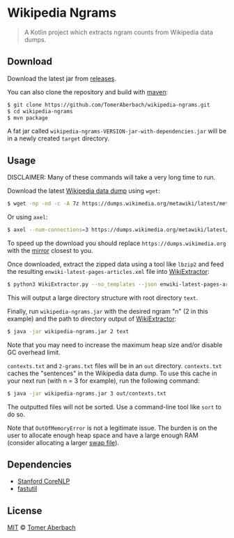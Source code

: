 # Wikipedia Ngrams

> A Kotlin project which extracts ngram counts from Wikipedia data dumps.

## Download

Download the latest jar from [releases](https://github.com/TomerAberbach/wikipedia-ngrams/releases).

You can also clone the repository and build with [maven](https://maven.apache.org/download.cgi):

```sh
$ git clone https://github.com/TomerAberbach/wikipedia-ngrams.git
$ cd wikipedia-ngrams
$ mvn package
```

A fat jar called `wikipedia-ngrams-VERSION-jar-with-dependencies.jar` will be in a newly created `target` directory.

## Usage

DISCLAIMER: Many of these commands will take a very long time to run.

Download the latest [Wikipedia data dump](https://meta.wikimedia.org/wiki/Data_dumps/Download_tools) using `wget`:

```sh
$ wget -np -nd -c -A 7z https://dumps.wikimedia.org/metawiki/latest/metawiki-latest-pages-meta-current.xml.bz2
```

Or using `axel`:

```sh
$ axel --num-connections=3 https://dumps.wikimedia.org/metawiki/latest/metawiki-latest-pages-meta-current.xml.bz2
```

To speed up the download you should replace `https://dumps.wikimedia.org` with the [mirror](https://meta.wikimedia.org/wiki/Mirroring_Wikimedia_project_XML_dumps) closest to you.

Once downloaded, extract the zipped data using a tool like `lbzip2` and feed the resulting `enwiki-latest-pages-articles.xml` file into [WikiExtractor](https://github.com/attardi/wikiextractor):

```sh
$ python3 WikiExtractor.py --no_templates --json enwiki-latest-pages-articles.xml
```

This will output a large directory structure with root directory `text`.

Finally, run `wikipedia-ngrams.jar` with the desired ngram "n" (2 in this example) and the path to directory output of [WikiExtractor](https://github.com/attardi/wikiextractor):

```sh
$ java -jar wikipedia-ngrams.jar 2 text
```

Note that you may need to increase the maximum heap size and/or disable GC overhead limit.

`contexts.txt` and `2-grams.txt` files will be in an `out` directory. `contexts.txt` caches the "sentences" in the Wikipedia data dump. To use this cache in your next run (with n = 3 for example), run the following command:

```sh
$ java -jar wikipedia-ngrams.jar 3 out/contexts.txt
```

The outputted files will not be sorted. Use a command-line tool like `sort` to do so.

Note that `OutOfMemoryError` is not a legitimate issue. The burden is on the user to allocate enough heap space and have a large enough RAM (consider allocating a larger [swap file](https://linuxize.com/post/create-a-linux-swap-file)).

## Dependencies

- [Stanford CoreNLP](https://stanfordnlp.github.io/CoreNLP/index.html)
- [fastutil](http://fastutil.di.unimi.it)

## License

[MIT](https://github.com/TomerAberbach/wikipedia-ngrams/blob/master/license) © [Tomer Aberbach](https://github.com/TomerAberbach)
